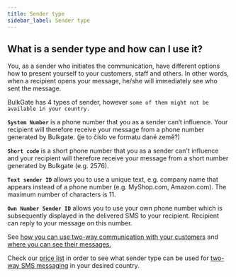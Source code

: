 ```yaml
---
title: Sender type
sidebar_label: Sender type
---
```


## What is a sender type and how can I use it?
You, as a sender who initiates the communication, have different options how to present yourself to your customers, staff and others. In other words, when a recipient opens your message, he/she will immediately see who sent the message.

BulkGate has 4 types of sender, however `some of them might not be available in your country.`

**`System Number`** is a phone number that you as a sender can‘t influence. Your recipient will therefore receive your message from a phone number generated by Bulkgate. (je to číslo ve formatu dané země?)

**`Short code`** is a short phone number that you as a sender can't influence and your recipient will therefore receive your message from a short number generated by Bulkgate (e.g. 2576).

**`Text sender ID`** allows you to use a unique text, e.g. company name that appears instead of a phone number (e.g. MyShop.com, Amazon.com). The maximum number of characters is 11.

**`Own Number Sender ID`** allows you to use your own phone number which is subsequently displayed in the delivered SMS to your recipient. Recipient can reply to your message on this number. 

See [how you can use two-way communication with your customers](inbox.md#can-i-communicate-directly-with-a-customer) and [where you can see their messages.](inbox.md#where-can-i-see-a-response-from-my-customer)

Check our [price list](https://www.bulkgate.com/en/sms-price/) in order to see what sender type can be used for [two-way SMS messaging]( https://www.bulkgate.com/en/solutions/two-way-sms/) in your desired country.
